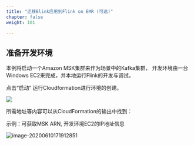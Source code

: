 ```yaml
---
title: "迁移Blink应用到Flink on EMR (可选)"
chapter: false
weight: 101

---
```




## 准备开发环境

本例将启动一个Amazon MSK集群来作为场景中的Kafka集群， 开发环境由一台Windows EC2来完成，并本地运行Flink的开发与调试。

点击“启动” 运行Cloudformation进行环境的创建。

[![](/images/BlinkToFlink/launch-stack.svg)]('https://cn-northwest-1.console.amazonaws.cn/cloudformation/home?region=cn-northwest-1#/stacks/create/template?stackName=AliMigrationLab10&templateURL=[**https://fengbiaoshare.s3.cn-northwest-1.amazonaws.com.cn/Lab10.template**](https://github.com/liangfb/SLBRulestoALB/blob/master/Lab10.template)')

所需地址等内容可以从CloudFormation的输出中找到：

示例：可获取MSK ARN, 开发环境EC2的IP地址信息

![image-20200610171912851](/images/BlinkToFlink/1011.png)


